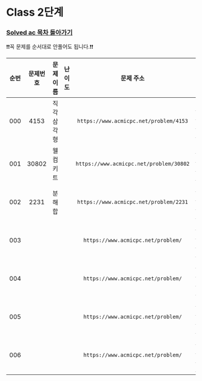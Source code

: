 # Class 2단계

### [Solved ac 목차 돌아가기](../../README.md)

❗️❗️꼭 문제를 순서대로 안풀어도 됩니다.❗️❗️

| 순번  | 문제번호  | 문제이름  |                                 난이도                                 |                    문제 주소                    | 풀이링크                       | 상태  | 개인적인 난이도 |
|:---:|:-----:|:-----:|:-------------------------------------------------------------------:|:-------------------------------------------:|:---------------------------|:---------:|:--------:|
| 000 | 4153  | 직각삼각형 | <img src ="https://static.solved.ac/tier_small/3.svg" width = "15"> | ```https://www.acmicpc.net/problem/4153```  | [바로 가기](./직각삼각형/README.md) | ![DONE](https://img.shields.io/badge/DONE-brightgreen)|  ★☆☆☆☆   |
| 001 | 30802 | 웰컴 키트 | <img src ="https://static.solved.ac/tier_small/3.svg" width = "15"> | ```https://www.acmicpc.net/problem/30802``` | [바로 가기](./웰컴키트/README.md)  | ![DONE](https://img.shields.io/badge/DONE-brightgreen) |  ★☆☆☆☆        |
| 002 | 2231  |  분해합  | <img src ="https://static.solved.ac/tier_small/4.svg" width = "15"> | ```https://www.acmicpc.net/problem/2231```  | [바로 가기](./분해합/README.md)   |![DONE](https://img.shields.io/badge/DONE-brightgreen) |  ★★★☆☆   |
| 003 |       |       | <img src ="https://static.solved.ac/tier_small/.svg" width = "15">  |   ```https://www.acmicpc.net/problem/```    | [바로 가기](.//README.md)      |![DONE](https://img.shields.io/badge/DONE-brightgreen) |
| 004 |       |       | <img src ="https://static.solved.ac/tier_small/.svg" width = "15">  |   ```https://www.acmicpc.net/problem/```    | [바로 가기](.//README.md)      |![DONE](https://img.shields.io/badge/DONE-brightgreen)|
| 005 |       |       | <img src ="https://static.solved.ac/tier_small/.svg" width = "15">  |   ```https://www.acmicpc.net/problem/```    | [바로 가기](.//README.md)      |![DONE](https://img.shields.io/badge/DONE-brightgreen)|
| 006 |       |       | <img src ="https://static.solved.ac/tier_small/.svg" width = "15">  |   ```https://www.acmicpc.net/problem/```    | [바로 가기](.//README.md)      |![DONE](https://img.shields.io/badge/DONE-brightgreen) |
